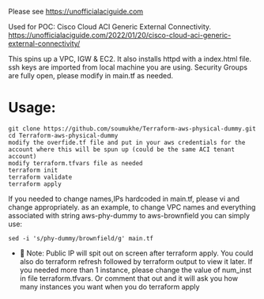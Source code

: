 Please see https://unofficialaciguide.com

Used for POC:  Cisco Cloud ACI Generic External Connectivity.  https://unofficialaciguide.com/2022/01/20/cisco-cloud-aci-generic-external-connectivity/

This spins up a VPC, IGW & EC2.  It also installs httpd with a index.html file. ssh keys are imported from local machine you are using.   Security Groups are fully open,  please modify in main.tf as needed.

# Usage:
```
git clone https://github.com/soumukhe/Terraform-aws-physical-dummy.git
cd Terraform-aws-physical-dummy
modify the overfide.tf file and put in your aws credentials for the account where this will be spun up (could be the same ACI tenant account)
modify terraform.tfvars file as needed
terraform init
terraform validate
terraform apply
```
If you needed to change names,IPs hardcoded in main.tf, please vi and change appropriately.
as an example,  to change VPC names and everything associated with string aws-phy-dummy to aws-brownfield you can simply use:
```
sed -i 's/phy-dummy/brownfield/g' main.tf
```
* 📗 Note:
Public IP will spit out on screen after terraform apply.  You could also do terraform refresh followed by terraform output to view it later.
If you needed more than 1 instance, please change the value of num_inst in file terraform.tfvars.  Or comment that out and it will ask you how many instances you want when you do terraform apply

